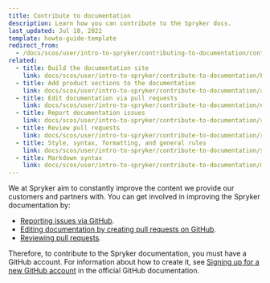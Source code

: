 ```yaml
---
title: Contribute to documentation
description: Learn how you can contribute to the Spryker docs.
last_updated: Jul 18, 2022
template: howto-guide-template
redirect_from:
  - /docs/scos/user/intro-to-spryker/contributing-to-documentation/contributing-to-documentation.html
related:
  - title: Build the documentation site
    link: docs/scos/user/intro-to-spryker/contribute-to-documentation/build-the-documentation-site.html
  - title: Add product sections to the documentation
    link: docs/scos/user/intro-to-spryker/contribute-to-documentation/add-product-sections-to-the-documentation.html
  - title: Edit documentation via pull requests
    link: docs/scos/user/intro-to-spryker/contribute-to-documentation/edit-documentation-via-pull-requests.html
  - title: Report documentation issues
    link: docs/scos/user/intro-to-spryker/contribute-to-documentation/report-documentation-issues.html
  - title: Review pull requests
    link: docs/scos/user/intro-to-spryker/contribute-to-documentation/review-pull-requests.html
  - title: Style, syntax, formatting, and general rules
    link: docs/scos/user/intro-to-spryker/contribute-to-documentation/style-formatting-general-rules.html
  - title: Markdown syntax
    link: docs/scos/user/intro-to-spryker/contribute-to-documentation/markdown-syntax.html
---
```


We at Spryker aim to constantly improve the content we provide our customers and partners with. You can get involved in improving the Spryker documentation by:

* [Reporting issues via GitHub](/docs/scos/user/intro-to-spryker/contribute-to-documentation/report-documentation-issues.html).
* [Editing documentation by creating pull requests on GitHub](/docs/scos/user/intro-to-spryker/contribute-to-documentation/edit-documentation-via-pull-requests.html).
* [Reviewing pull requests](/docs/scos/user/intro-to-spryker/contribute-to-documentation/review-pull-requests.html).

Therefore, to contribute to the Spryker documentation, you must have a GitHub account. For information about how to create it, see [Signing up for a new GitHub account](https://docs.github.com/en/get-started/signing-up-for-github/signing-up-for-a-new-github-account) in the official GitHub documentation.

<div class="mxgraph" style="max-width:100%;border:1px solid transparent;" data-mxgraph="{&quot;highlight&quot;:&quot;#0000ff&quot;,&quot;nav&quot;:true,&quot;resize&quot;:true,&quot;toolbar&quot;:&quot;zoom layers tags lightbox&quot;,&quot;edit&quot;:&quot;_blank&quot;,&quot;xml&quot;:&quot;&lt;mxfile host=\&quot;app.diagrams.net\&quot; modified=\&quot;2022-12-16T08:22:36.618Z\&quot; agent=\&quot;5.0 (Macintosh; Intel Mac OS X 10_15_7) AppleWebKit/537.36 (KHTML, like Gecko) Chrome/108.0.0.0 Safari/537.36\&quot; version=\&quot;20.7.2\&quot; etag=\&quot;POYTV0zTM-6SG0wIOeHn\&quot; type=\&quot;device\&quot;&gt;&lt;diagram id=\&quot;rS5xtdoh6E9EUytnqrJL\&quot; name=\&quot;Page-1\&quot;&gt;rZNLc4MgEIB/jcfORMjkcY1NH9PJpR56ZmQjtCgOwaj59cWwRJ0002amJ9mPZYGPNaJJ0T4bVomd5qAiMuNtRB8jQshsOXefnnSexPFq5UluJEc2gFSeAOEMaS05HCaJVmtlZTWFmS5LyOyEMWN0M03bazXdtWI5XIE0Y+qafkhuhacrshz4C8hchJ3jxdrPFCwk400OgnHdjBDdRjQxWls/KtoEVG8vePHrnm7MXg5moLR/WbD7ErvjvqJJ2sG61m+vn6f3B6xyZKrGC+NhbRcMNEJaSCuW9XHjnjmiG2EL5aLYDdmh8t73sgW31QYrgrHQ3jxqfBHgWgd0AdZ0LiX0zRydha5ZYNyMngCRGNkPjOGj55fKgxc3QDV3aCK/azK6Lnkv4GzlF2n/4Gi+nDqi62tHMflB0uJ+SS4c+vQ8N/rd6fYb&lt;/diagram&gt;&lt;/mxfile&gt;&quot;}"></div>
<script type="text/javascript" src="https://viewer.diagrams.net/js/viewer-static.min.js"></script>
